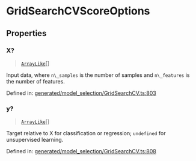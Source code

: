 # GridSearchCVScoreOptions

## Properties

### X?

> [`ArrayLike`](../types/ArrayLike.md)[]

Input data, where `n\_samples` is the number of samples and `n\_features` is the number of features.

Defined in:  [generated/model\_selection/GridSearchCV.ts:803](https://github.com/transitive-bullshit/scikit-learn-ts/blob/122b3c0/packages/sklearn/src/generated/model_selection/GridSearchCV.ts#L803)

### y?

> [`ArrayLike`](../types/ArrayLike.md)[]

Target relative to X for classification or regression; `undefined` for unsupervised learning.

Defined in:  [generated/model\_selection/GridSearchCV.ts:808](https://github.com/transitive-bullshit/scikit-learn-ts/blob/122b3c0/packages/sklearn/src/generated/model_selection/GridSearchCV.ts#L808)
